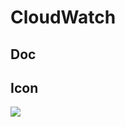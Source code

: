 # CloudWatch

## Doc

## Icon
[<img src="https://i.imgur.com/ubByLIQ.png">](https://i.imgur.com/ubByLIQ.png)
